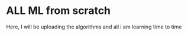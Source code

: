 # ALL ML from scratch 

Here, I will be uploading the algorithms and all i am learning time to time

